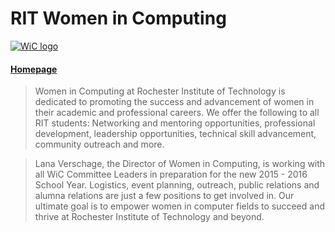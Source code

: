 # RIT Women in Computing

[![WiC logo](https://cloud.githubusercontent.com/assets/512416/5370509/01a07ca8-7ff1-11e4-9363-c7c6144e1a71.jpg)](http://gcciswic.rit.edu/)

#### [Homepage](http://gcciswic.rit.edu/)

> Women in Computing at Rochester Institute of Technology is dedicated to
promoting the success and advancement of women in their academic and
professional careers. We offer the following to all RIT students: Networking and
mentoring opportunities, professional development, leadership opportunities,
technical skill advancement, community outreach and more.

> Lana Verschage, the Director of Women in Computing, is working with all WiC
Committee Leaders in preparation for the new 2015 - 2016 School Year. Logistics,
event planning, outreach, public relations and alumna relations are just a few
positions to get involved in. Our ultimate goal is to empower women in computer
fields to succeed and thrive at Rochester Institute of Technology and beyond.
